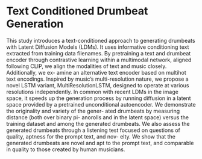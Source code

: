 # Text Conditioned Drumbeat Generation
This study introduces a text-conditioned approach
to generating drumbeats with Latent Diffusion Models
(LDMs). It uses informative conditioning text extracted
from training data filenames. By pretraining a text and
drumbeat encoder through contrastive learning within a
multimodal network, aligned following CLIP, we align the
modalities of text and music closely. Additionally, we ex-
amine an alternative text encoder based on multihot text
encodings. Inspired by music’s multi-resolution nature,
we propose a novel LSTM variant, MultiResolutionLSTM,
designed to operate at various resolutions independently.
In common with recent LDMs in the image space, it speeds
up the generation process by running diffusion in a latent
space provided by a pretrained unconditional autoencoder.
We demonstrate the originality and variety of the gener-
ated drumbeats by measuring distance (both over binary pi-
anorolls and in the latent space) versus the training dataset
and among the generated drumbeats. We also assess the
generated drumbeats through a listening test focused on
questions of quality, aptness for the prompt text, and nov-
elty. We show that the generated drumbeats are novel and
apt to the prompt text, and comparable in quality to those
created by human musicians.
